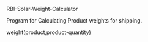  RBI-Solar-Weight-Calculator
 
 Program for Calculating Product weights for shipping.
 
 weight(product,product-quantity)



